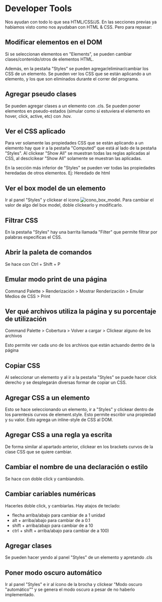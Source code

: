 # Developer Tools

Nos ayudan con todo lo que sea HTML/CSS/JS. En las secciones previas ya habiamos visto como nos ayudaban con HTML & CSS. Pero para repasar:

## Modificar elementos en el DOM

Si se seleccionan elementos en "Elements", se pueden cambiar clases/contenido/otros de elementos HTML.

Además, en la pestaña "Styles" se pueden agregar/eliminar/cambiar los CSS de un elemento. Se pueden ver los CSS que se están aplicando a un elemento, y los que son eliminados durante el correr del programa.

## Agregar pseudo clases
Se pueden agregar clases a un elemento con .cls.
Se pueden poner elementos en pseudo-estados (simular como si estuviera el elemento en hover, click, active, etc) con .hov.

## Ver el CSS aplicado
Para ver solamente las propiedades CSS que se están aplicando a un elemento hay que ir a la pestaña "Computed" que está al lado de la pestaña "Styles". Al clickear "Show All" se muestran todas las reglas aplicadas al CSS, al desclcikear "Show All" solamente se muestran las aplicadas.

En la sección más inferior de "Styles" se pueden ver todas las propiedades heredadas de otros elementos. Ej: Heredado de html


## Ver el box model de un elemento

Ir al panel "Styles" y clickear el icono ![icono_box_model](https://wd.imgix.net/image/NJdAV9UgKuN8AhoaPBquL7giZQo1/ARurwNZrSDIYQwsVPuUC.png?auto=format&w=22). Para cambiar el valor de algo del box model, doble clickearlo y modificarlo. 

## Filtrar CSS

En la pestaña "Styles" hay una barrita llamada "Filter" que permite filtrar por palabras especificas el CSS.

## Abrir la paleta de comandos

Se hace con Ctrl + Shift + P

## Emular modo print de una página

Command Palette > Renderización > Mostrar Renderización > Emular Medios de CSS > Print

## Ver qué archivos utiliza la página y su porcentaje de utilización

Command Palette > Cobertura > Volver a cargar > Clickear alguno de los archivos

Esto permite ver cada uno de los archivos que están actuando dentro de la página

## Copiar CSS

Al seleccionar un elemento y al ir a la pestaña "Styles" se puede hacer click derecho y se desplegarán diversas formar de copiar un CSS.

## Agregar CSS a un elemento

Esto se hace seleccionando un elemento, ir a "Styles" y clickear dentro de los parentesis curvos de element.style. Esto permite escribir una propiedad y su valor. Esto agrega un inline-style de CSS al DOM.

## Agregar CSS a una regla ya escrita

De forma similar al apartado anterior, clickear en los brackets curvos de la clase CSS que se quiere cambiar.

## Cambiar el nombre de una declaración o estilo

Se hace con doble click y cambiandolo. 

## Cambiar cariables numéricas

Hacerles doble click, y cambiarlas. Hay atajos de teclado:
- flecha arriba/abajo para cambiar de a 1 unidad
- alt + arriba/abajo para cambiar de a 0.1
- shift + arriba/abajo para cambiar de a 10
- ctrl + shift + arriba/abajo para cambiar de a 100)

## Agregar clases

Se pueden hacer yendo al panel "Styles" de un elemento y apretando .cls

## Poner modo oscuro automático

Ir al panel "Styles" e ir al ícono de la brocha y clickear "Modo oscuro "automático"" y se genera el modo oscuro a pesar de no haberlo implementado.